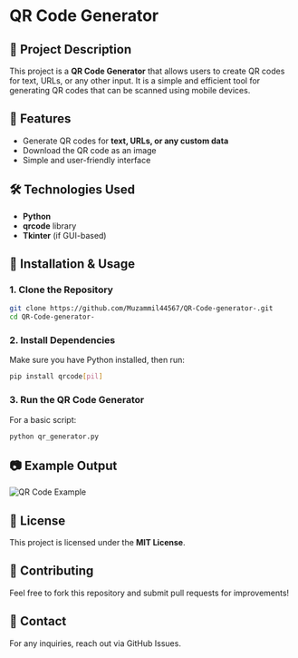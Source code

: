 # QR Code Generator

## 📌 Project Description
This project is a **QR Code Generator** that allows users to create QR codes for text, URLs, or any other input. It is a simple and efficient tool for generating QR codes that can be scanned using mobile devices.

## 🚀 Features
- Generate QR codes for **text, URLs, or any custom data**
- Download the QR code as an image
- Simple and user-friendly interface

## 🛠️ Technologies Used
- **Python**
- **qrcode** library
- **Tkinter** (if GUI-based)

## 📂 Installation & Usage
### **1. Clone the Repository**
```bash
git clone https://github.com/Muzammil44567/QR-Code-generator-.git
cd QR-Code-generator-
```

### **2. Install Dependencies**
Make sure you have Python installed, then run:
```bash
pip install qrcode[pil]
```

### **3. Run the QR Code Generator**
For a basic script:
```bash
python qr_generator.py
```

## 📷 Example Output
![QR Code Example](https://via.placeholder.com/150)

## 📜 License
This project is licensed under the **MIT License**.

## 🤝 Contributing
Feel free to fork this repository and submit pull requests for improvements!

## 📧 Contact
For any inquiries, reach out via GitHub Issues.

